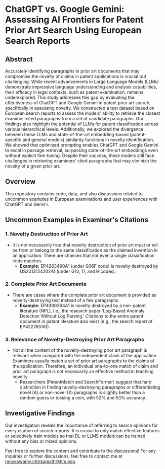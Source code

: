 # ChatGPT vs. Google Gemini: Assessing AI Frontiers for Patent Prior Art Search Using European Search Reports
## Abstract
Accurately identifying paragraphs in prior art
  documents that may compromise the novelty of
  claims in patent applications is crucial but
  challenging. While recent advancements in Large
  Language Models (LLMs) demonstrate impressive
  language understanding and analysis capabilities,
  their efficacy in legal contexts, such as patent
  examination, remains underexplored. This study 
  addresses this gap by evaluating the effectiveness
   of ChatGPT and Google Gemini in patent prior art
  search, specifically in assessing novelty.
  We constructed a test dataset based on European
  search reports to assess the models' ability to 
  retrieve the closest examiner-cited paragraphs from 
  a set of candidate paragraphs. Our findings also 
  highlight the potential of LLMs for patent classification
   across various hierarchical levels. Additionally, 
   we explored the divergence between these LLMs and 
   state-of-the-art embedding-based 
   (patent-specific and general models) similarity functions
    in novelty identification. We showed that optimized 
    prompting enables ChatGPT and Google Gemini to excel 
    in passage retrieval, surpassing state-of-the-art 
    embeddings even without explicit fine-tuning.
    Despite their success, these models still face challenges in retrieving 
    examiners' cited paragraphs that may diminish the novelty of a given prior art. 
## Overview

This repository contains code, data, and also discussions related to uncommon examples in European examinations and user experiences with ChatGPT and Gemini. 

## Uncommon Examples in Examiner's Citations

### 1. Novelty Destruction of Prior Art

- It is not necessarily true that novelty destruction of prior art must or will be from or belong to the same classification as the claimed invention in an application. There are chances that not even a single classification code matches.
  - **Example:** EP4283490A1 (under G06F code) is novelty destroyed by US2013124202A1 (under G10, 11, and H codes).

### 2. Complete Prior Art Documents

- There are cases where the complete prior art document is provided as novelty-destroying text instead of a few paragraphs.
  - **Example:** EP4300364A1 is novelty destroyed by a non-patent literature (NPL), i.e., the research paper 'Log-Based Anomaly Detection Without Log Parsing.' Citations to the entire patent document in patent literature also exist (e.g., the search report of EP4227851A1).

### 3. Relevance of Novelty-Destroying Prior Art Paragraphs

- Not all the content of the novelty-destroying prior art paragraph is relevant when compared with the independent claim of the application. Examiners usually match a set of prior art paragraphs to the claims of the application. Therefore, an individual one-to-one match of claim and prior art paragraph is not necessarily an effective method in teaching novelty.
  - Researchers (PatentMatch and SearchFormer) suggest that hard distinction in finding novelty-destroying paragraphs or differentiating novel (A) or non-novel (X) paragraphs is slightly better than a random guess or tossing a coin, with 52% and 53% accuracy.

## Investigative Findings

Our investigation reveals the importance of referring to search opinions for every citation of search reports. It is crucial to only match effective features or selectively train models so that DL or LLMS models can be trained without any bias or mixed opinions.

Feel free to explore the content and contribute to the discussions!
For any inquiries or further discussions, feel free to contact me at [renukswamy.chikkamath@hm.edu](mailto:renukswamy.chikkamath@hm.edu).


